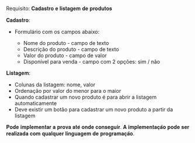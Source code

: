 Requisito: 𝐂𝐚𝐝𝐚𝐬𝐭𝐫𝐨 𝐞 𝐥𝐢𝐬𝐭𝐚𝐠𝐞𝐦 𝐝𝐞 𝐩𝐫𝐨𝐝𝐮𝐭𝐨𝐬

𝐂𝐚𝐝𝐚𝐬𝐭𝐫𝐨:

-    Formulário com os campos abaixo:

     -    Nome do produto - campo de texto
     -    Descrição do produto - campo de texto
     -    Valor do produto - campo de valor
     -    Disponível para venda - campo com 2 opções: sim / não

𝐋𝐢𝐬𝐭𝐚𝐠𝐞𝐦:

-    Colunas da listagem: nome, valor
-    Ordenação por valor do menor para o maior
-    Quando cadastrar um novo produto é para abrir a listagem automaticamente
-    Deve existir um botão para cadastrar um novo produto a partir da listagem

𝐏𝐨𝐝𝐞 𝐢𝐦𝐩𝐥𝐞𝐦𝐞𝐧𝐭𝐚𝐫 𝐚 𝐩𝐫𝐨𝐯𝐚 𝐚𝐭𝐞́ 𝐨𝐧𝐝𝐞 𝐜𝐨𝐧𝐬𝐞𝐠𝐮𝐢𝐫.
𝐀 𝐢𝐦𝐩𝐥𝐞𝐦𝐞𝐧𝐭𝐚𝐜̧𝐚̃𝐨 𝐩𝐨𝐝𝐞 𝐬𝐞𝐫 𝐫𝐞𝐚𝐥𝐢𝐳𝐚𝐝𝐚 𝐜𝐨𝐦 𝐪𝐮𝐚𝐥𝐪𝐮𝐞𝐫 𝐥𝐢𝐧𝐠𝐮𝐚𝐠𝐞𝐦 𝐝𝐞 𝐩𝐫𝐨𝐠𝐫𝐚𝐦𝐚𝐜̧𝐚̃𝐨.
